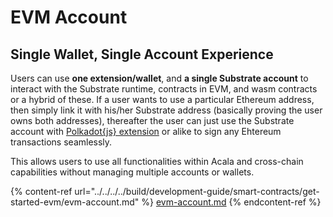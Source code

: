 # EVM Account

## **Single Wallet, Single Account Experience**

Users can use **one extension/wallet**, and **a single Substrate account** to interact with the Substrate runtime, contracts in EVM, and wasm contracts or a hybrid of these. If a user wants to use a particular Ethereum address, then simply link it with his/her Substrate address (basically proving the user owns both addresses), thereafter the user can just use the Substrate account with [Polkadot{js} extension](https://wiki.polkadot.network/docs/en/learn-account-generation) or alike to sign any Ehtereum transactions seamlessly.

This allows users to use all functionalities within Acala and cross-chain capabilities without managing multiple accounts or wallets.

{% content-ref url="../../../../build/development-guide/smart-contracts/get-started-evm/evm-account.md" %}
[evm-account.md](../../../../build/development-guide/smart-contracts/get-started-evm/evm-account.md)
{% endcontent-ref %}


